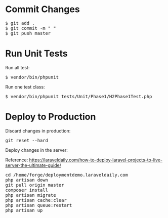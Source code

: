 # Commit Changes

<pre>
$ git add .
$ git commit -m " "
$ git push master
</pre>

# Run Unit Tests

Run all test:

<pre>$ vendor/bin/phpunit</pre>

Run one test class:

<pre>$ vendor/bin/phpunit tests/Unit/Phase1/H2Phase1Test.php</pre>

# Deploy to Production

Discard changes in production:

<pre>git reset --hard</pre>

Deploy changes in the server:

Reference: https://laraveldaily.com/how-to-deploy-laravel-projects-to-live-server-the-ultimate-guide/

<pre>
cd /home/forge/deploymentdemo.laraveldaily.com
php artisan down
git pull origin master
composer install 
php artisan migrate
php artisan cache:clear
php artisan queue:restart
php artisan up
</pre>

